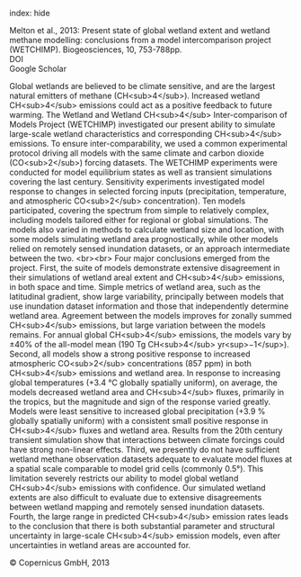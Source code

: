 index: hide

<div class="Citation">

  <div class="Citation-body">
    <div class="Citation-text">Melton et al., 2013: Present state of global wetland extent and wetland methane modelling: conclusions from a model intercomparison project (WETCHIMP). <span class="Article-journal">Biogeosciences, </span><span class="Article-volume">10, </span>753-788pp.</div>
    <div class="Citation-links">
      <div class="CitationLink" data-href="https://doi.org/10.5194/bg-10-753-2013">
        <div class="CitationLink-icon CitationLink-Doi"></div>
        <div class="CitationLink-text">DOI</div>
      </div>
      <div class="CitationLink" data-href="https://scholar.google.com/scholar?q=10.5194/bg-10-753-2013">
        <div class="CitationLink-icon CitationLink-Scholar"></div>
        <div class="CitationLink-text">Google Scholar</div>
      </div>
    </div>
  </div>
</div>

Global wetlands are believed to be climate sensitive, and are the largest natural emitters of methane (CH&lt;sub&gt;4&lt;/sub&gt;). Increased wetland CH&lt;sub&gt;4&lt;/sub&gt; emissions could act as a positive feedback to future warming. The Wetland and Wetland CH&lt;sub&gt;4&lt;/sub&gt; Inter-comparison of Models Project (WETCHIMP) investigated our present ability to simulate large-scale wetland characteristics and corresponding CH&lt;sub&gt;4&lt;/sub&gt; emissions. To ensure inter-comparability, we used a common experimental protocol driving all models with the same climate and carbon dioxide (CO&lt;sub&gt;2&lt;/sub&gt;) forcing datasets. The WETCHIMP experiments were conducted for model equilibrium states as well as transient simulations covering the last century. Sensitivity experiments investigated model response to changes in selected forcing inputs (precipitation, temperature, and atmospheric CO&lt;sub&gt;2&lt;/sub&gt; concentration). Ten models participated, covering the spectrum from simple to relatively complex, including models tailored either for regional or global simulations. The models also varied in methods to calculate wetland size and location, with some models simulating wetland area prognostically, while other models relied on remotely sensed inundation datasets, or an approach intermediate between the two. &lt;br&gt;&lt;br&gt; Four major conclusions emerged from the project. First, the suite of models demonstrate extensive disagreement in their simulations of wetland areal extent and CH&lt;sub&gt;4&lt;/sub&gt; emissions, in both space and time. Simple metrics of wetland area, such as the latitudinal gradient, show large variability, principally between models that use inundation dataset information and those that independently determine wetland area. Agreement between the models improves for zonally summed CH&lt;sub&gt;4&lt;/sub&gt; emissions, but large variation between the models remains. For annual global CH&lt;sub&gt;4&lt;/sub&gt; emissions, the models vary by ±40% of the all-model mean (190 Tg CH&lt;sub&gt;4&lt;/sub&gt; yr&lt;sup&gt;−1&lt;/sup&gt;). Second, all models show a strong positive response to increased atmospheric CO&lt;sub&gt;2&lt;/sub&gt; concentrations (857 ppm) in both CH&lt;sub&gt;4&lt;/sub&gt; emissions and wetland area. In response to increasing global temperatures (+3.4 °C globally spatially uniform), on average, the models decreased wetland area and CH&lt;sub&gt;4&lt;/sub&gt; fluxes, primarily in the tropics, but the magnitude and sign of the response varied greatly. Models were least sensitive to increased global precipitation (+3.9 % globally spatially uniform) with a consistent small positive response in CH&lt;sub&gt;4&lt;/sub&gt; fluxes and wetland area. Results from the 20th century transient simulation show that interactions between climate forcings could have strong non-linear effects. Third, we presently do not have sufficient wetland methane observation datasets adequate to evaluate model fluxes at a spatial scale comparable to model grid cells (commonly 0.5°). This limitation severely restricts our ability to model global wetland CH&lt;sub&gt;4&lt;/sub&gt; emissions with confidence. Our simulated wetland extents are also difficult to evaluate due to extensive disagreements between wetland mapping and remotely sensed inundation datasets. Fourth, the large range in predicted CH&lt;sub&gt;4&lt;/sub&gt; emission rates leads to the conclusion that there is both substantial parameter and structural uncertainty in large-scale CH&lt;sub&gt;4&lt;/sub&gt; emission models, even after uncertainties in wetland areas are accounted for.

<div class="Citation-copy">
&copy; Copernicus GmbH, 2013
</div>